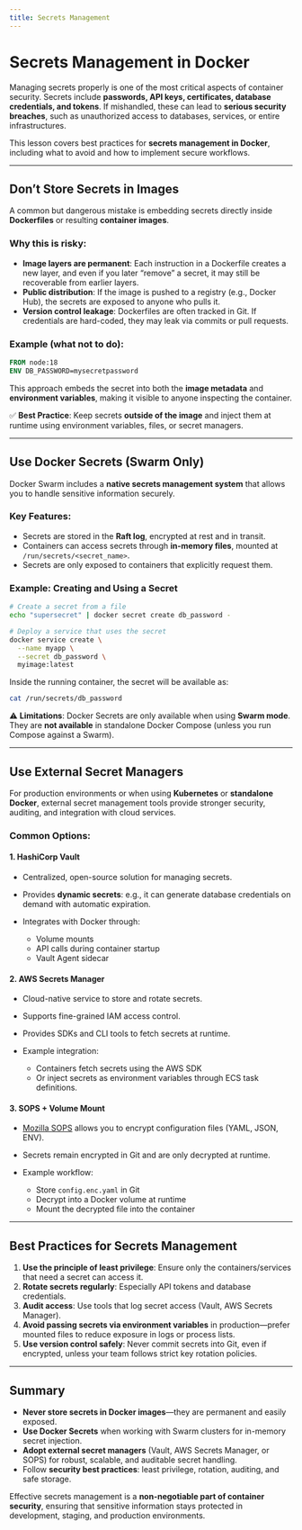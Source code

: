```yaml
---
title: Secrets Management
---
```

# Secrets Management in Docker

Managing secrets properly is one of the most critical aspects of container security. Secrets include **passwords, API keys, certificates, database credentials, and tokens**. If mishandled, these can lead to **serious security breaches**, such as unauthorized access to databases, services, or entire infrastructures.

This lesson covers best practices for **secrets management in Docker**, including what to avoid and how to implement secure workflows.

---

## Don’t Store Secrets in Images

A common but dangerous mistake is embedding secrets directly inside **Dockerfiles** or resulting **container images**.

### Why this is risky:

* **Image layers are permanent**: Each instruction in a Dockerfile creates a new layer, and even if you later “remove” a secret, it may still be recoverable from earlier layers.
* **Public distribution**: If the image is pushed to a registry (e.g., Docker Hub), the secrets are exposed to anyone who pulls it.
* **Version control leakage**: Dockerfiles are often tracked in Git. If credentials are hard-coded, they may leak via commits or pull requests.

### Example (what **not** to do):

```dockerfile
FROM node:18
ENV DB_PASSWORD=mysecretpassword
```

This approach embeds the secret into both the **image metadata** and **environment variables**, making it visible to anyone inspecting the container.

✅ **Best Practice**: Keep secrets **outside of the image** and inject them at runtime using environment variables, files, or secret managers.

---

## Use Docker Secrets (Swarm Only)

Docker Swarm includes a **native secrets management system** that allows you to handle sensitive information securely.

### Key Features:

* Secrets are stored in the **Raft log**, encrypted at rest and in transit.
* Containers can access secrets through **in-memory files**, mounted at `/run/secrets/<secret_name>`.
* Secrets are only exposed to containers that explicitly request them.

### Example: Creating and Using a Secret

```bash
# Create a secret from a file
echo "supersecret" | docker secret create db_password -

# Deploy a service that uses the secret
docker service create \
  --name myapp \
  --secret db_password \
  myimage:latest
```

Inside the running container, the secret will be available as:

```bash
cat /run/secrets/db_password
```

⚠️ **Limitations**: Docker Secrets are only available when using **Swarm mode**. They are **not available** in standalone Docker Compose (unless you run Compose against a Swarm).

---

## Use External Secret Managers

For production environments or when using **Kubernetes** or **standalone Docker**, external secret management tools provide stronger security, auditing, and integration with cloud services.

### Common Options:

#### 1. **HashiCorp Vault**

* Centralized, open-source solution for managing secrets.
* Provides **dynamic secrets**: e.g., it can generate database credentials on demand with automatic expiration.
* Integrates with Docker through:

  * Volume mounts
  * API calls during container startup
  * Vault Agent sidecar

#### 2. **AWS Secrets Manager**

* Cloud-native service to store and rotate secrets.
* Supports fine-grained IAM access control.
* Provides SDKs and CLI tools to fetch secrets at runtime.
* Example integration:

  * Containers fetch secrets using the AWS SDK
  * Or inject secrets as environment variables through ECS task definitions.

#### 3. **SOPS + Volume Mount**

* [Mozilla SOPS](https://github.com/mozilla/sops) allows you to encrypt configuration files (YAML, JSON, ENV).
* Secrets remain encrypted in Git and are only decrypted at runtime.
* Example workflow:

  * Store `config.enc.yaml` in Git
  * Decrypt into a Docker volume at runtime
  * Mount the decrypted file into the container

---

## Best Practices for Secrets Management

1. **Use the principle of least privilege**: Ensure only the containers/services that need a secret can access it.
2. **Rotate secrets regularly**: Especially API tokens and database credentials.
3. **Audit access**: Use tools that log secret access (Vault, AWS Secrets Manager).
4. **Avoid passing secrets via environment variables** in production—prefer mounted files to reduce exposure in logs or process lists.
5. **Use version control safely**: Never commit secrets into Git, even if encrypted, unless your team follows strict key rotation policies.

---

## Summary

* **Never store secrets in Docker images**—they are permanent and easily exposed.
* **Use Docker Secrets** when working with Swarm clusters for in-memory secret injection.
* **Adopt external secret managers** (Vault, AWS Secrets Manager, or SOPS) for robust, scalable, and auditable secret handling.
* Follow **security best practices**: least privilege, rotation, auditing, and safe storage.

Effective secrets management is a **non-negotiable part of container security**, ensuring that sensitive information stays protected in development, staging, and production environments.
